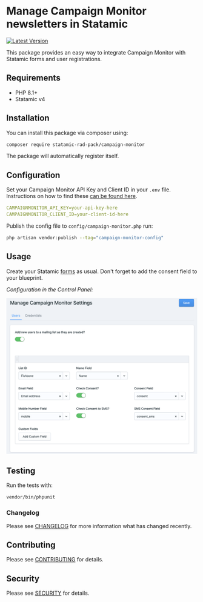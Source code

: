 # Manage Campaign Monitor newsletters in Statamic
[![Latest Version](https://img.shields.io/github/v/release/statamic-rad-pack/campaign-monitor)](https://github.com/statamic-rad-pack/campaign-monitor/releases)

This package provides an easy way to integrate Campaign Monitor with Statamic forms and user registrations.

## Requirements

* PHP 8.1+
* Statamic v4

## Installation

You can install this package via composer using:

```bash
composer require statamic-rad-pack/campaign-monitor
```

The package will automatically register itself.

## Configuration

Set your Campaign Monitor API Key and Client ID in your `.env` file. Instructions on how to find these [can be found here](https://help.createsend.com/admin/api-keys#:~:text=Where%20to%20find%20your%20API,API%20keys%20and%20client%20IDs.).

```yaml
CAMPAIGNMONITOR_API_KEY=your-api-key-here
CAMPAIGNMONITOR_CLIENT_ID=your-client-id-here
```

Publish the config file to `config/campaign-monitor.php` run:

```bash
php artisan vendor:publish --tag="campaign-monitor-config"
```

## Usage

Create your Statamic [forms](https://statamic.dev/forms#content) as usual. Don't forget to add the consent field to your blueprint.

*Configuration in the Control Panel:*

![control panel](https://raw.githubusercontent.com/statamic-rad-pack/campaign-monitor/main/images/config.png)


## Testing

Run the tests with:
```bash
vendor/bin/phpunit
```

### Changelog

Please see [CHANGELOG](CHANGELOG.md) for more information what has changed recently.

## Contributing

Please see [CONTRIBUTING](CONTRIBUTING.md) for details.

## Security

Please see [SECURITY](SECURITY.md) for details.
